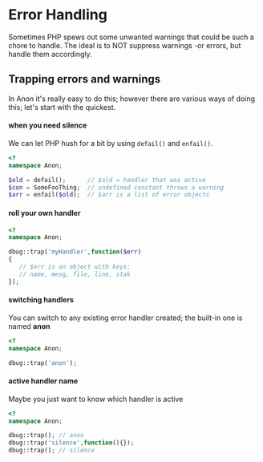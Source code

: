 # Error Handling
Sometimes PHP spews out some unwanted warnings that could be such a chore to handle.
The ideal is to NOT suppress warnings -or errors, but handle them accordingly.


## Trapping errors and warnings
In Anon it's really easy to do this; however there are various ways of doing this; let's start with the quickest.


#### when you need silence
We can let PHP hush for a bit by using `defail()` and `enfail()`.

```php
<?
namespace Anon;

$old = defail();      // $old = handler that was active
$con = SomeFooThing;  // undefined constant throws a warning
$arr = enfail($old);  // $arr is a list of error objects

```


#### roll your own handler

```php
<?
namespace Anon;

dbug::trap('myHandler',function($err)
{
   // $err is an object with keys:
   // name, mesg, file, line, stak
});
```


#### switching handlers
You can switch to any existing error handler created; the built-in one is named **anon**

```php
<?
namespace Anon;

dbug::trap('anon');

```


#### active handler name
Maybe you just want to know which handler is active

```php
<?
namespace Anon;

dbug::trap(); // anon
dbug::trap('silence',function(){});
dbug::trap(); // silence
```
